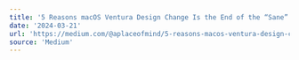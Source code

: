 ```yaml
---
title: '5 Reasons macOS Ventura Design Change Is the End of the “Sane” UI as We Know It'
date: '2024-03-21'
url: 'https://medium.com/@aplaceofmind/5-reasons-macos-ventura-design-change-is-the-end-of-the-sane-ui-as-we-know-it-c34d6c347552?ref=rogerwong.me'
source: 'Medium'
---
```

